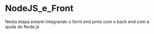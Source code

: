 # NodeJS_e_Front
Nesta etapa estarei integrando o fornt end junto com o back end com a ajuda do Node.js

